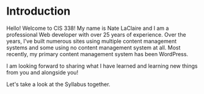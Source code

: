 # Introduction

Hello! Welcome to CIS 338! My name is Nate LaClaire and I am a professional Web developer with over 25 years of experience. Over the years, I've built numerous sites using multiple content management systems and some using no content management system at all. Most recently, my primary content management system has been WordPress.

I am looking forward to sharing what I have learned and learning new things from you and alongside you!

Let's take a look at the Syllabus together.
